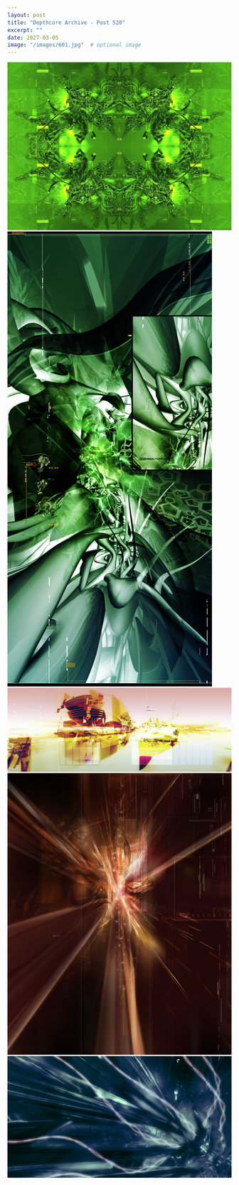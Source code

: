 ```yaml
---
layout: post
title: "Depthcore Archive - Post 520"
excerpt: ""
date: 2027-03-05
image: "/images/601.jpg"  # optional image
---
```


<img src="/images/601.jpg">
<img src="/images/602.jpg" alt="602.jpg"/>
<img src="/images/603.jpg" alt="603.jpg"/>
<img src="/images/604.jpg" alt="604.jpg"/>
<img src="/images/605.jpg" alt="605.jpg"/>
